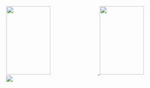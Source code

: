 <div display>
<a href="https://github.com/batistmath">
<img height="180em" width="48%" src="https://github-readme-stats.vercel.app/api?username=batistmath&theme=dark&show_icons=true">
<img height="180em" width="48%" src="https://github-readme-stats.vercel.app/api/top-langs/?username=batistmath&layout=compact&theme=dark"></a>
</div>
<div><img src="https://www.codewars.com/users/batistmath/badges/large" /></div>
